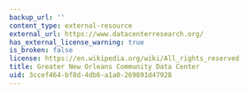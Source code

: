 ```yaml
---
backup_url: ''
content_type: external-resource
external_url: https://www.datacenterresearch.org/
has_external_license_warning: true
is_broken: false
license: https://en.wikipedia.org/wiki/All_rights_reserved
title: Greater New Orleans Community Data Center
uid: 3ccef464-bf8d-4db6-a1a0-269891d47928
---
```

